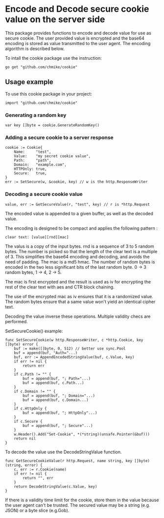 # Encode and Decode secure cookie value on the server side

This package provides functions to encode and decode value for use as secure cookie.
The user provided value is encrypted and the base64 encoding is stored as value
transmitted to the user agent. The encoding algorithm is described below.

To intall the cookie package use the instruction:

    go get "github.com/chmike/cookie"


## Usage example 

To use this cookie package in your project:

    import "github.com/chmike/cookie"

### Generating a random key

    var key []byte = cookie.GenerateRandomKey()

### Adding a secure cookie to a server response

    cookie := Cookie{
        Name:     "test",
		Value:    "my secret cookie value",
		Path:     "path",
		Domain:   "example.com",
		HTTPOnly: true,
		Secure:   true,
    }
 	err := SetSecure(w, &cookie, key) // w is the http.ResponseWriter

### Decoding a secure cookie value

    value, err := GetSecureValue(r, "test", key) // r is *http.Request



The encoded value is appended to a given buffer, as well as the decoded value.

The encoding is designed to be compact and applies the following pattern : 

    clear text: [value][rnd][mac]

The valus is a copy of the input bytes. rnd is a sequence of 3 to 5 random bytes. 
The number is picked so that the length of the clear text is a multiple of 3. This
simplifies the base64 encoding and decoding, and avoids the need of padding. The
mac is a md5 hmac. The number of random bytes is encoded in the two less significant 
bits of the last random byte. 0 -> 3 random bytes, 1 -> 4, 2 -> 5.

The mac is first encrypted and the result is used as iv for encrypting the rest of
the clear text with aes and CTR block chaining.

The use of the encrypted mac as iv ensures that it is a randomized value. The random
bytes ensure that a same value won't yield an identical cipher text. 

Decoding the value inverse these operations. Multiple validity checs are performed.


SetSecureCookie() example:

    func SetSecureCookie(w http.ResponseWriter, c *http.Cookie, key []byte) error {
        buf := make([]byte, 0, 512) // better use sync.Pool
        buf = append(buf, "Auth="...)
        buf, err := AppendEncodedStringValue(buf, c.Value, key)
        if err != nil {
            return err
        }
        if c.Path != "" {
            buf = append(buf, "; Path="...)
            buf = append(buf, c.Path...)
        }
        if c.Domain != "" {
            buf = append(buf, "; Domain="...)
            buf = append(buf, c.Domain...)
        }
        if c.HttpOnly {
            buf = append(buf, "; HttpOnly"...)
        }
        if c.Secure {
            buf = append(buf, "; Secure"...)
        }
        w.Header().Add("Set-Cookie", *(*string)(unsafe.Pointer(&buf)))
        return nil
    }

To decode the value use the DecodeStringValue function. 

    func GetSecureCookieValue(r http.Request, name string, key []byte) (string, error) {
        c, err := r.Cookie(name)
        if err != nil {
            return "", err
        }
        return DecodeStringValue(c.Value, key)
    }

If there is a validity time limit for the cookie, store them in the value because the user agent
can't be trusted. The secured value may be a string (e.g. JSON) or a byte slice (e.g.Gob).